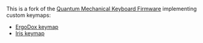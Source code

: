 This is a fork of the [Quantum Mechanical Keyboard Firmware] implementing custom
keymaps:

  - [ErgoDox keymap]
  - [Iris keymap]

  [ErgoDox keymap]: https://docs.google.com/spreadsheets/d/e/2PACX-1vS1kDb6wu0U9APKKFuQrmTvvL-cEvGq7nQ7PnzH3CYv9Wf3t397H1UKFLSPphNEPj5ZpPuFXrYagaSl/pubhtml?widget=true&amp;headers=false
  [Iris keymap]: https://docs.google.com/spreadsheets/d/e/2PACX-1vTt8IfRlV0ZtAsjzkSIbNK5yw88KFwN_HvdlWUKzVfRXyyYFqnobrGQkrv5OKcbwtLxtFQdSOkVcekI/pubhtml?widget=true&amp;headers=false
  [Quantum Mechanical Keyboard Firmware]: https://github.com/qmk/qmk_firmware
